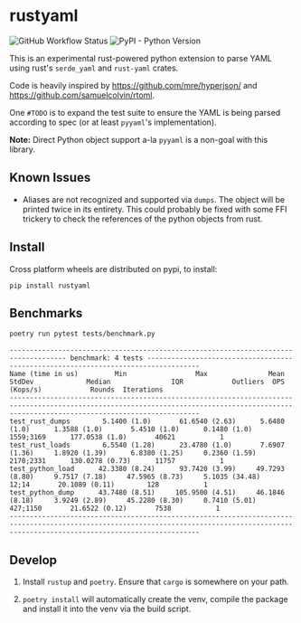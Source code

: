 # rustyaml

![GitHub Workflow Status](https://img.shields.io/github/workflow/status/wseaton/rustyaml/CI) ![PyPI - Python Version](https://img.shields.io/pypi/pyversions/rustyaml)


This is an experimental rust-powered python extension to parse YAML using rust's `serde_yaml` and `rust-yaml` crates.

Code is heavily inspired by https://github.com/mre/hyperjson/ and https://github.com/samuelcolvin/rtoml.

One `#TODO` is to expand the test suite to ensure the YAML is being parsed according to spec (or at least `pyyaml`'s implementation).

**Note:** Direct Python object support a-la `pyyaml` is a non-goal with this library.

## Known Issues

* Aliases are not recognized and supported via `dumps`. The object will be printed twice in its entirety. This could probably be fixed with some FFI trickery to check the references of the python objects from rust.



## Install

Cross platform wheels are distributed on pypi, to install:

```
pip install rustyaml
```

## Benchmarks

```sh
poetry run pytest tests/benchmark.py
```

```
------------------------------------------------------------------------------------ benchmark: 4 tests -----------------------------------------------------------------------------------
Name (time in us)         Min                 Max               Mean            StdDev             Median               IQR            Outliers  OPS (Kops/s)            Rounds  Iterations
-------------------------------------------------------------------------------------------------------------------------------------------------------------------------------------------
test_rust_dumps        5.1400 (1.0)       61.6540 (2.63)      5.6480 (1.0)      1.3588 (1.0)       5.4510 (1.0)      0.1480 (1.0)     1559;3169      177.0538 (1.0)       40621           1
test_rust_loads        6.5540 (1.28)      23.4780 (1.0)       7.6907 (1.36)     1.8920 (1.39)      6.8380 (1.25)     0.2360 (1.59)    2170;2331      130.0278 (0.73)      11757           1
test_python_load      42.3380 (8.24)      93.7420 (3.99)     49.7293 (8.80)     9.7517 (7.18)     47.5965 (8.73)     5.1035 (34.48)       12;14       20.1089 (0.11)        128           1
test_python_dump      43.7480 (8.51)     105.9500 (4.51)     46.1846 (8.18)     3.9249 (2.89)     45.2280 (8.30)     0.7410 (5.01)     427;1150       21.6522 (0.12)       7538           1
-------------------------------------------------------------------------------------------------------------------------------------------------------------------------------------------
```




## Develop

1) Install `rustup` and `poetry`. Ensure that `cargo` is somewhere on your path.

2) `poetry install` will automatically create the venv, compile the package and install it into the venv via the build script.

